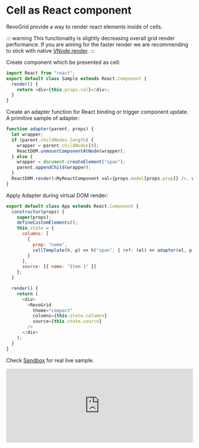 # Cell as React component

RevoGrid provide a way to render react elements inside of cells.

::: warning
This functionality is slightly decreasing overall grid render performance.
If you are aiming for the faster render we are recommending to stick with native <a href="./cell.renderer.html">VNode render</a>.
:::


Create component which be presented as cell:

```js
import React from "react";
export default class Sample extends React.Component {
  render() {
    return <div>{this.props.val}</div>;
  }
}
```

Create an adapter function for React binding or trigger component update.
<br>A primitive sample of adapter:

```js
function adapter(parent, props) {
  let wrapper;
  if (parent.childNodes.length) {
    wrapper = parent.childNodes[0];
    ReactDOM.unmountComponentAtNode(wrapper);
  } else {
    wrapper = document.createElement("span");
    parent.appendChild(wrapper);
  }
  ReactDOM.render(<MyReactComponent val={props.model[props.prop]} />, wrapper);
}
```

Apply Adapter during virtual DOM render:

```js
export default class App extends React.Component {
  constructor(props) {
    super(props);
    defineCustomElements();
    this.state = {
      columns: [
        {
          prop: "name",
          cellTemplate(h, p) => h("span", { ref: (el) => adapter(el, p) })
        }
      ],
      source: [{ name: "Item 1" }]
    };
  }

  render() {
    return (
      <div>
        <RevoGrid
          theme="compact"
          columns={this.state.columns}
          source={this.state.source}
        />
      </div>
    );
  }
}
```

Check [Sandbox](https://codesandbox.io/s/revogrid-react-component-hrgrx?file=/src/App.js:0-247) for real live sample.
<ClientOnly>
  <div class="tile">
    <iframe src="https://codesandbox.io/embed/revogrid-react-component-hrgrx?fontsize=14&hidenavigation=1&theme=dark"
      style="width:100%; height:200px; border:0; border-radius: 4px; overflow:hidden;"
      title="RevoGrid-React-Component"
      allow="accelerometer; ambient-light-sensor; camera; encrypted-media; geolocation; gyroscope; hid; microphone; midi; payment; usb; vr; xr-spatial-tracking"
      sandbox="allow-forms allow-modals allow-popups allow-presentation allow-same-origin allow-scripts"></iframe>
  </div>
</ClientOnly>